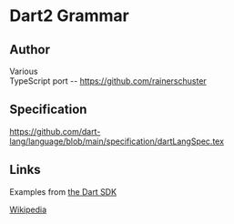 # Dart2 Grammar

## Author

Various<br>
TypeScript port -- https://github.com/rainerschuster

## Specification

https://github.com/dart-lang/language/blob/main/specification/dartLangSpec.tex

## Links

Examples from [the Dart SDK](https://github.com/dart-lang/sdk)

[Wikipedia](https://en.wikipedia.org/wiki/Dart_(programming_language))

